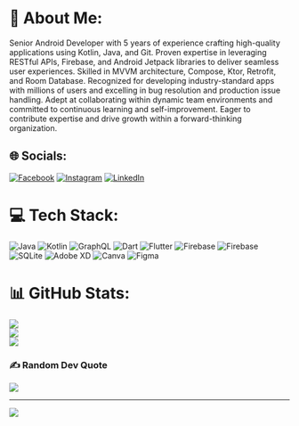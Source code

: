 # 💫 About Me:
Senior Android Developer with 5 years of experience crafting high-quality applications using Kotlin, Java, and Git. Proven expertise in leveraging RESTful APIs, Firebase, and Android Jetpack libraries to deliver seamless user experiences. Skilled in MVVM architecture, Compose, Ktor, Retrofit, and Room Database. Recognized for developing industry-standard apps with millions of users and excelling in bug resolution and production issue handling. Adept at collaborating within dynamic team environments and committed to continuous learning and self-improvement. Eager to contribute expertise and drive growth within a forward-thinking organization.


## 🌐 Socials:
[![Facebook](https://img.shields.io/badge/Facebook-%231877F2.svg?logo=Facebook&logoColor=white)](https://facebook.com/omkarsawant21) [![Instagram](https://img.shields.io/badge/Instagram-%23E4405F.svg?logo=Instagram&logoColor=white)](https://instagram.com/____d_e_c_e_n_t__21____) [![LinkedIn](https://img.shields.io/badge/LinkedIn-%230077B5.svg?logo=linkedin&logoColor=white)](https://linkedin.com/in/omkarsawant2103) 

# 💻 Tech Stack:
![Java](https://img.shields.io/badge/java-%23ED8B00.svg?style=for-the-badge&logo=openjdk&logoColor=white) ![Kotlin](https://img.shields.io/badge/kotlin-%237F52FF.svg?style=for-the-badge&logo=kotlin&logoColor=white) ![GraphQL](https://img.shields.io/badge/-GraphQL-E10098?style=for-the-badge&logo=graphql&logoColor=white) ![Dart](https://img.shields.io/badge/dart-%230175C2.svg?style=for-the-badge&logo=dart&logoColor=white) ![Flutter](https://img.shields.io/badge/Flutter-%2302569B.svg?style=for-the-badge&logo=Flutter&logoColor=white) ![Firebase](https://img.shields.io/badge/firebase-%23039BE5.svg?style=for-the-badge&logo=firebase) ![Firebase](https://img.shields.io/badge/firebase-a08021?style=for-the-badge&logo=firebase&logoColor=ffcd34) ![SQLite](https://img.shields.io/badge/sqlite-%2307405e.svg?style=for-the-badge&logo=sqlite&logoColor=white) ![Adobe XD](https://img.shields.io/badge/Adobe%20XD-470137?style=for-the-badge&logo=Adobe%20XD&logoColor=#FF61F6) ![Canva](https://img.shields.io/badge/Canva-%2300C4CC.svg?style=for-the-badge&logo=Canva&logoColor=white) ![Figma](https://img.shields.io/badge/figma-%23F24E1E.svg?style=for-the-badge&logo=figma&logoColor=white)
# 📊 GitHub Stats:
![](https://github-readme-stats.vercel.app/api?username=osawant023&theme=dark&hide_border=true&include_all_commits=true&count_private=false)<br/>
![](https://github-readme-streak-stats.herokuapp.com/?user=osawant023&theme=dark&hide_border=true)<br/>
![](https://github-readme-stats.vercel.app/api/top-langs/?username=osawant023&theme=dark&hide_border=true&include_all_commits=true&count_private=false&layout=compact)

### ✍️ Random Dev Quote
![](https://quotes-github-readme.vercel.app/api?type=vetical&theme=radical)

---
[![](https://visitcount.itsvg.in/api?id=osawant023&icon=2&color=0)](https://visitcount.itsvg.in)

<!-- Proudly created with GPRM ( https://gprm.itsvg.in ) -->
